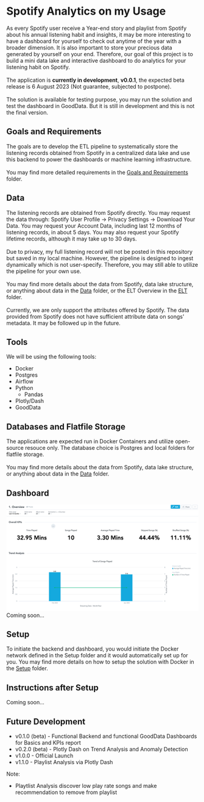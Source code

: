 # Spotify Analytics on my Usage
As every Spotify user receive a Year-end story and playlist from Spotify about his annual listening habit and insights, it may be more interesting to have a dashboard for yourself to check out anytime of the year with a broader dimension. It is also important to store your precious data generated by yourself on your end. Therefore, our goal of this project is to build a mini data lake and interactive dashboard to do analytics for your listening habit on Spotify.
<br><br>
The application is <b>currently in development</b>, <b>v0.0.1</b>, the expected beta release is 6 August 2023 (Not guarantee, subjected to postpone). 
<br><br>
The solution is available for testing purpose, you may run the solution and test the dashboard in GoodData. But it is still in development and this is not the final version.


## Goals and Requirements
The goals are to develop the ETL pipeline to systematically store the listening records obtained from Spotify in a centralized data lake and use this backend to power the dashboards or machine learning infrastructure.
<br><br>
You may find more detailed requirements in the [Goals and Requirements](/Goals) folder.

## Data
The listening records are obtained from Spotify directly. You may request the data through: Spotify User Profile -> Privacy Settings -> Download Your Data. You may request your Account Data, including last 12 months of listening records, in about 5 days. You may also request your Spotify lifetime records, although it may take up to 30 days.
<br><br>
Due to privacy, my full listening record will not be posted in this repository but saved in my local machine. However, the pipeline is designed to ingest dynamically which is not user-specify. Therefore, you may still able to utilize the pipeline for your own use.
<br><br>
You may find more details about the data from Spotify, data lake structure, or anything about data in the [Data](/Data) folder, or the ELT Overview in the [ELT](/Data/ELT) folder.
<br><br>
Currently, we are only support the attributes offered by Spotify. The data provided from Spotify does not have sufficient attribute data on songs' metadata. It may be followed up in the future.

## Tools
We will be using the following tools:

<ul>
	<li>Docker</li>
	<li>Postgres</li>
	<li>Airflow</li>
	<li>Python 
		<ul>
			<li>Pandas</li>
		</ul>
	</li>
	<li>Plotly/Dash</li>
	<li>GoodData</li>
</ul>

## Databases and Flatfile Storage
The applications are expected run in Docker Containers and utilize open-source resouce only. The database choice is Postgres and local folders for flatfile storage.
<br><br>
You may find more details about the data from Spotify, data lake structure, or anything about data in the [Data](/Data) folder.

## Dashboard
<img src=gd_example.png>
<br>
Coming soon...

## Setup
To initiate the backend and dashboard, you would initiate the Docker network defined in the Setup folder and it would automatically set up for you. You may find more details on how to setup the solution with Docker in the [Setup](/Setup) folder.

## Instructions after Setup
Coming soon...


## Future Development
<ul>
	<li>v0.1.0 (beta) - Functional Backend and functional GoodData Dashboards for Basics and KPIs report</li>
	<li>v0.2.0 (beta) - Plotly Dash on Trend Analysis and Anomaly Detection</li>
	<li>v1.0.0 - Official Launch</li>
	<li>v1.1.0 - Playlist Analysis via Plotly Dash</li>
</ul>

Note:
<ul>
	<li>Playtlist Analysis discover low play rate songs and make recommendation to remove from playlist</li>
</ul>

